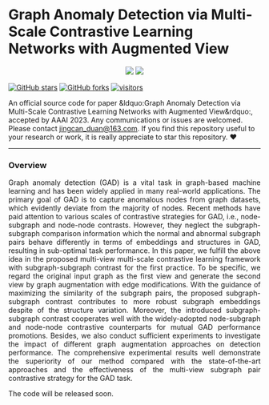 [stars-img]: https://img.shields.io/github/stars/FelixDJC/GRADATE?color=yellow
[stars-url]: https://github.com/FelixDJC/GRADATE/stargazers
[fork-img]: https://img.shields.io/github/forks/FelixDJC/GRADATE?color=lightblue&label=fork
[fork-url]: https://github.com/FelixDJC/GRADATE/network/members
[visitors-img]: https://visitor-badge.glitch.me/badge?page_id=FelixDJC.GRADATE
[adgc-url]: https://github.com/FelixDJC/GRADATE

# Graph Anomaly Detection via Multi-Scale Contrastive Learning Networks with Augmented View

<p align="center">   
    <a href="https://pytorch.org/" alt="PyTorch">
      <img src="https://img.shields.io/badge/PyTorch-%23EE4C2C.svg?e&logo=PyTorch&logoColor=white" /></a>
    <a href="https://aaai.org/Conferences/AAAI-23/" alt="Conference">
        <img src="https://img.shields.io/badge/AAAI'23-brightgreen" /></a>
<p/>



[![GitHub stars][stars-img]][stars-url]
[![GitHub forks][fork-img]][fork-url]
[![visitors][visitors-img]][adgc-url]


An official source code for paper &ldquo:Graph Anomaly Detection via Multi-Scale Contrastive Learning Networks with Augmented View&rdquo:, accepted by AAAI 2023. Any communications or issues are welcomed. Please contact jingcan_duan@163.com. If you find this repository useful to your research or work, it is really appreciate to star this repository. :heart:

-------------

### Overview

<p align = "justify"> 
Graph anomaly detection (GAD) is a vital task in graph-based machine learning and has been widely applied in many real-world applications. The primary goal of GAD is to capture anomalous nodes from graph datasets, which evidently deviate from the majority of nodes. Recent methods have paid attention to various scales of contrastive strategies for GAD, i.e., node-subgraph and node-node contrasts. However, they neglect the subgraph-subgraph comparison information which the normal and abnormal subgraph pairs behave differently in terms of embeddings and structures in GAD, resulting in sub-optimal task performance. In this paper, we fulfill the above idea in the proposed multi-view multi-scale contrastive learning framework with subgraph-subgraph contrast for the first practice. To be specific, we regard the original input graph as the first view and generate the second view by graph augmentation with edge modifications. With the guidance of maximizing the similarity of the subgraph pairs, the proposed subgraph-subgraph contrast contributes to more robust subgraph embeddings despite of the structure variation. Moreover, the introduced subgraph-subgraph contrast cooperates well with the widely-adopted node-subgraph and node-node contrastive counterparts for mutual GAD performance promotions. Besides, we also conduct sufficient experiments to investigate the impact of different graph augmentation approaches on detection performance. The comprehensive experimental results well demonstrate the superiority of our method compared with the state-of-the-art approaches and the effectiveness of the multi-view subgraph pair contrastive strategy for the GAD task.



The code will be released soon. 

